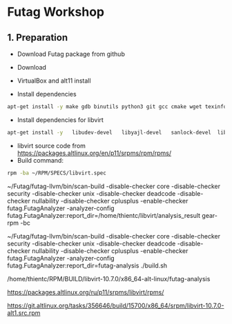 # Futag Workshop

## 1. Preparation
- Download Futag package from github
- Download  

- VirtualBox and alt11 install
- Install dependencies
```bash
apt-get install -y make gdb binutils python3 git gcc cmake wget texinfo automake autoconf bash-completion  gcc-c++* gcc-common python3-module-pip openssh-clients xz binutils-devel meson
```
- Install dependencies for libvirt
```bash
apt-get install -y   libudev-devel   libyajl-devel   sanlock-devel  libpcap-devel  libnl-devel  libselinux-devel  libsasl2-devel  polkit  util-linux  qemu-img  lvm2  libparted-devel parted libuuid-devel dmsetup ceph-devel  open-iscsi  libiscsi-devel  libdevmapper-devel  libglusterfs-devel  libnuma-devel   libcap-ng-devel  libcurl-devel   libaudit-devel  libfuse-devel   libnbd-devel  pm-utils  glib2-devel wireshark tshark wireshark-devel  libblkid-devel  libgcrypt-devel libgnutls-devel libp11-kit-devel  libreadline-devel  libtasn1-devel  libattr-devel attr  libacl-devel  glib2-devel  libgio-devel  libxml2-devel xml-utils xsltproc  python3 python3-devel python3-module-pytest  python3-module-docutils  zlib-devel  iproute2  dmidecode  libtirpc-devel  glibc-utils  kmod  mdevctl udev
```
- libvirt source code from https://packages.altlinux.org/en/p11/srpms/rpm/rpms/
- Build command:
```bash
rpm -ba ~/RPM/SPECS/libvirt.spec
```

~/Futag/futag-llvm/bin/scan-build  -disable-checker core -disable-checker security -disable-checker unix -disable-checker deadcode -disable-checker nullability -disable-checker cplusplus -enable-checker futag.FutagAnalyzer -analyzer-config futag.FutagAnalyzer:report_dir=/home/thientc/libvirt/analysis_result gear-rpm -bc


~/Futag/futag-llvm/bin/scan-build -disable-checker core -disable-checker security -disable-checker unix -disable-checker deadcode -disable-checker nullability -disable-checker cplusplus -enable-checker futag.FutagAnalyzer -analyzer-config futag.FutagAnalyzer:report_dir=futag-analysis ./build.sh

/home/thientc/RPM/BUILD/libvirt-10.7.0/x86_64-alt-linux/futag-analysis

https://packages.altlinux.org/ru/p11/srpms/libvirt/rpms/

https://git.altlinux.org/tasks/356646/build/15700/x86_64/srpm/libvirt-10.7.0-alt1.src.rpm

